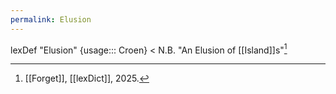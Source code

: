 ```yaml
---
permalink: Elusion
---
```

lexDef "Elusion" {usage::: Croen} < N.B. "An Elusion of [[Island]]s"[^ElusionCroen]

[^ElusionCroen]: [[Forget]], [[lexDict]], 2025.
